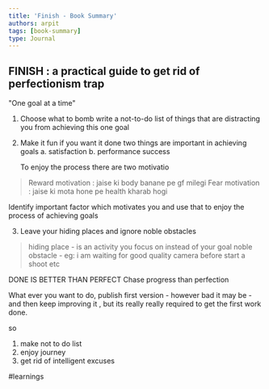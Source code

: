 ```yaml
---
title: 'Finish - Book Summary'
authors: arpit
tags: [book-summary]
type: Journal
---
```


## FINISH : a practical guide to get rid of perfectionism trap

"One goal at a time"

1) Choose what to bomb
 write a not-to-do list of things that are distracting you from achieving this one goal 

2) Make it fun if you want it done
two things are important in achieving goals
a. satisfaction
b. performance success

   To enjoy the process there are two motivatio
> Reward motivation : jaise ki body banane pe gf milegi
> Fear motivation : jaise ki mota hone pe health kharab hogi

Identify important factor which motivates you and use that to enjoy the process of achieving goals

3)  Leave your hiding places and ignore noble obstacles
> hiding place - is an activity you focus on instead of your goal
> noble obstacle - eg: i am waiting for good quality camera before start a shoot etc

DONE IS BETTER THAN PERFECT
Chase progress than perfection 

What ever you want to do, publish first version - however bad it may be - and then keep improving it , but its really really required to get the first work done.

so
1) make not to do list
2) enjoy journey
3) get rid of intelligent excuses

#learnings
